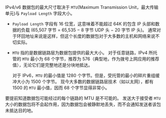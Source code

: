
IPv4/v6 数据包的最大尺寸取决于 `MTU`(Maximum Transmission Unit，最大传输单元)与 `Payload Length` 字段大小。

- `Payload Length` 字段有 16 位宽，这意味着不能超过 64K 的包含 IP 头部和数据的负载 (65,507 字节 = 65,535 − 8 字节 UDP 头 − 20 字节 IP 头)。
   通常对于环回地址来说是这样，但这个长度的数据包对于大多数的主机和网络来说不切实际。

- `MTU` 指的是数据链路层为数据包提供的最大大小。
   对于任意链路，IPv4 所托管的 `MTU` 最小为 68 个字节，推荐为 576（典型地，作为拨号上网应用的推荐值），无论它们是完整地还是分块地抵达。

  对于 IPv6，`MTU` 的最小值是 1280 个字节。但是，受托管的最小的碎片重组缓冲大小为 1500 个字节。
  现今大多数的数据链路层技术（如以太网），都有 1500 的 `MTU` 最小值，因而 68 个字节显得非常小。

要提前知道数据包可能经过的每个链路的 MTU 是不可能的。
发送大于接受者 `MTU` 大小的数据包将不会起作用，因为数据包会被静默地丢失，而不会通知发送者该包未抵达目的地。

